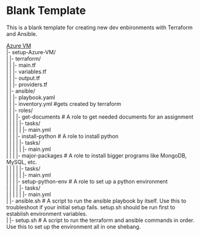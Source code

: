 # Blank Template

This is a blank template for creating new dev enbironments with Terraform and Ansible.

[Azure VM](./setup-Azure-VM/)  
|- setup-Azure-VM/  
|  |- terraform/  
|  |  |- main.tf  
|  |  |- variables.tf  
|  |  |- output.tf  
|  |  |- providers.tf  
|  |- ansible/  
|  |  |- playbook.yaml  
|  |  |- inventory.yml #gets created by terraform  
|  |  |- roles/  
|  |  |  |- get-documents # A role to get needed documents for an assignment  
|  |  |  |  |- tasks/  
|  |  |  |  |  |- main.yml  
|  |  |  |- install-python # A role to install python  
|  |  |  |  |- tasks/  
|  |  |  |  |  |- main.yml  
|  |  |  |- major-packages # A role to install bigger programs like MongoDB, MySQL, etc.  
|  |  |  |  |- tasks/  
|  |  |  |  |  |- main.yml  
|  |  |  |- setup-python-env # A role to set up a python environment  
|  |  |  |  |- tasks/  
|  |  |  |  |  |- main.yml  
|  |- ansible.sh # A script to run the ansible playbook by itself. Use this to troubleshoot if your initial setup fails. setup.sh should be run first to establish environment variables.  
|  |- setup.sh # A script to run the terraform and ansible commands in order. Use this to set up the environment all in one shebang.  